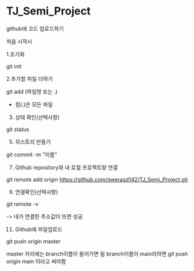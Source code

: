 # TJ_Semi_Project

github에 코드 업로드하기

처음 시작시

1.초기화

git init

2.추가할 파일 더하기

git add (파일명 또는 .)

* 점(.)은 모든 파일

3. 상태 확인(선택사항)

git status

5. 히스토리 만들기

git commit -m "이름"

7. Github repository와 내 로컬 프로젝트랑 연결
   
git remote add origin https://github.com/qwerasd142/TJ_Semi_Project.git

9. 연결확인(선택사항)
    
git remote -v

-> 내가 연결한 주소값이 뜨면 성공

11. Github에 파일업로드
    
git push origin master

master 자리에는 branch이름이 들어가면 됨 branch이름이 main라하면 git push origin main 이라고 써야함


